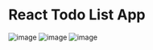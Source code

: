# React Todo List App
![image](https://user-images.githubusercontent.com/47564075/110340280-2446a480-803a-11eb-8404-8efc461ae684.png)
![image](https://user-images.githubusercontent.com/47564075/110340336-31639380-803a-11eb-80a8-1b061093f457.png)
![image](https://user-images.githubusercontent.com/47564075/110340378-3c1e2880-803a-11eb-8ef5-72131588873f.png)



